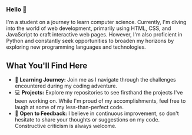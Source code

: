### Hello 👋
I'm a student on a journey to learn computer science. Currently, I'm diving into the world of web development, primarily using HTML, CSS, and JavaScript to craft interactive web pages. However, I'm also proficient in Python and constantly seek opportunities to broaden my horizons by exploring new programming languages and technologies.

## What You'll Find Here
- 🌱 **Learning Journey:** Join me as I navigate through the challenges encountered during my coding adventure.
- 💻 **Projects:** Explore my repositories to see firsthand the projects I've been working on. While I'm proud of my accomplishments, feel free to laugh at some of my less-than-perfect code.
- 💬 **Open to Feedback:** I believe in continuous improvement, so don't hesitate to share your thoughts or suggestions on my code. Constructive criticism is always welcome.

<!--
**Goosenator123/Goosenator123** is a ✨ _special_ ✨ repository because its `README.md` (this file) appears on your GitHub profile.

Here are some ideas to get you started:

- 🔭 I’m currently working on ...
- 🌱 I’m currently learning ...
- 👯 I’m looking to collaborate on ...
- 🤔 I’m looking for help with ...
- 💬 Ask me about ...
- 📫 How to reach me: ...
- 😄 Pronouns: ...
- ⚡ Fun fact: ...

Let's Connect!
📫 Contact: Feel free to reach out via email or connect with me on LinkedIn.
🌐 Portfolio: Check out my portfolio website to see more of my work.
-->
